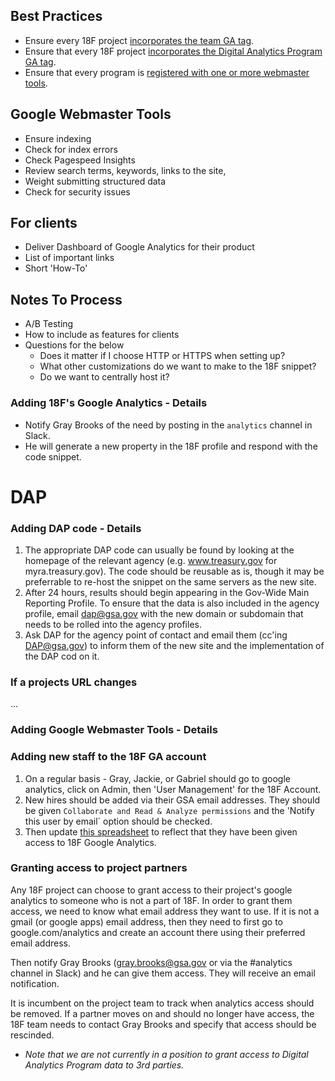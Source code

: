 


## Best Practices 
* Ensure every 18F project [incorporates the team GA tag](https://github.com/18F/analytics/blob/master/procedures.md#adding-18fs-google-analytics---details).
* Ensure that every 18F project [incorporates the Digital Analytics Program GA tag](https://github.com/18F/analytics/blob/master/procedures.md#adding-dap-code---details).  
* Ensure that every program is [registered with one or more webmaster tools](https://github.com/18F/analytics/blob/master/procedures.md#adding-google-webmaster-tools---details).  


## Google Webmaster Tools 
* Ensure indexing 
* Check for index errors 
* Check Pagespeed Insights 
* Review search terms, keywords, links to the site, 
* Weight submitting structured data 
* Check for security issues


## For clients
* Deliver Dashboard of Google Analytics for their product 
* List of important links 
* Short 'How-To'  


## Notes To Process
* A/B Testing 
* How to include as features for clients
* Questions for the below
  * Does it matter if I choose HTTP or HTTPS when setting up? 
  * What other customizations do we want to make to the 18F snippet?  
  * Do we want to centrally host it?  

### Adding 18F's Google Analytics - Details
* Notify Gray Brooks of the need by posting in the `analytics` channel in Slack.  
* He will generate a new property in the 18F profile and respond with the code snippet.  

# DAP

### Adding DAP code - Details  

1. The appropriate DAP code can usually be found by looking at the homepage of the relevant agency (e.g. www.treasury.gov for myra.treasury.gov).  The code should be reusable as is, though it may be preferrable to re-host the snippet on the same servers as the new site.  
2. After 24 hours, results should begin appearing in the Gov-Wide Main Reporting Profile.  To ensure that the data is also included in the agency profile, email dap@gsa.gov with the new domain or subdomain that needs to be rolled into the agency profiles.  
3. Ask DAP for the agency point of contact and email them (cc'ing DAP@gsa.gov) to inform them of the new site and the implementation of the DAP cod on it.  

### If a projects URL changes

...




### Adding Google Webmaster Tools - Details   







### Adding new staff to the 18F GA account

1. On a regular basis - Gray, Jackie, or Gabriel should go to google analytics, click on Admin, then 'User Management' for the 18F Account.  
2. New hires should be added via their GSA email addresses.  They should be given `Collaborate and Read & Analyze permissions` and the 'Notify this user by email` option should be checked.  
3. Then update [this spreadsheet](https://docs.google.com/spreadsheets/d/1U2rXdJXbX-wZoh8ZuEXl8VxuN-25CkIcNET2Gu880QY/edit#gid=0) to reflect that they have been given access to 18F Google Analytics.  

### Granting access to project partners

Any 18F project can choose to grant access to their project's google analytics to someone who is not a part of 18F.  In order to grant them access, we need to know what email address they want to use.  If it is not a gmail (or google apps) email address, then they need to first go to google.com/analytics and create an account there using their preferred email address.  

Then notify Gray Brooks (gray.brooks@gsa.gov or via the #analytics channel in Slack) and he can give them access.  They will receive an email notification.  

It is incumbent on the project team to track when analytics access should be removed.  If a partner moves on and should no longer have access, the 18F team needs to contact Gray Brooks and specify that access should be rescinded.  

* *Note that we are not currently in a position to grant access to Digital Analytics Program data to 3rd parties.*  
